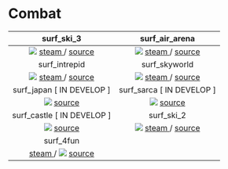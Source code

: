 # Combat

surf_ski_3             |  surf_air_arena
:-------------------------:|:-------------------------:
![](https://github.com/CombatSurfCS2/surf_ski_3/assets/102309602/722e2d25-670a-4d0a-b0e6-4bd5240fb92f) <a href="https://steamcommunity.com/sharedfiles/filedetails/?id=3074597074"> steam </a> / <a href="https://raw.githubusercontent.com/CombatSurfCS2/surf_ski_3"> source </a> |  ![](https://github.com/CombatSurfCS2/surf_air_arena/assets/102309602/ba4bb6a2-4451-41e9-b0e6-f417eb9fd150) <a href="https://steamcommunity.com/sharedfiles/filedetails/?id=3074712760"> steam </a> / <a href="https://github.com/CombatSurfCS2/surf_air_arena"> source </a>
surf_intrepid             |  surf_skyworld
![](https://github.com/CombatSurfCS2/surf_intrepid/assets/102309602/b5e7407d-cace-4612-8e0d-85825255c9fe) <a href="https://steamcommunity.com/sharedfiles/filedetails/?id=3074951067"> steam </a> / <a href="https://github.com/CombatSurfCS2/surf_intrepid"> source </a>  |  ![](https://github.com/CombatSurfCS2/.github/assets/102309602/a7b2777e-7161-4328-875e-a4e5aaab8297) <a href="https://steamcommunity.com/sharedfiles/filedetails/?id=3074431892"> steam </a> / <a href="https://github.com/CombatSurfCS2/surf_skyworld"> source </a> 
surf_japan [ IN DEVELOP ] |  surf_sarca [ IN DEVELOP ]
![](https://github.com/CombatSurfCS2/surf_japan/assets/142919074/5eaf33d8-5e57-40ca-a098-50b506b9d103) <a href="https://github.com/CombatSurfCS2/surf_japan"> source </a> | ![](https://github.com/CombatSurfCS2/.github/assets/102309602/1a175f21-cdd5-4ba4-ba32-80aa6350bb90)  <a href="https://github.com/CombatSurfCS2/surf_sarca"> source </a>
surf_castle [ IN DEVELOP ]             | surf_ski_2
![](https://github.com/CombatSurfCS2/.github/assets/102309602/4d4585c9-3078-4e50-ab80-6c4125ffc84e)  <a href="https://github.com/CombatSurfCS2/surf_castle"> source </a> | ![](https://github.com/CombatSurfCS2/.github/assets/102309602/984049ad-5e73-4ddf-bfa0-6cd192bf62f5) <a href="https://steamcommunity.com/sharedfiles/filedetails/?id=3078344461"> steam </a> / <a href="https://github.com/CombatSurfCS2/surf_ski_2"> source </a>
surf_4fun             | 
<a href="https://steamcommunity.com/sharedfiles/filedetails/?id=3082920092"> steam </a> / ![](https://github.com/CombatSurfCS2/.github/assets/102309602/00117c49-fb64-45b4-a41a-1ce4254ed716)  <a href="https://github.com/CombatSurfCS2/surf_4fun"> source </a> | 

<!-- 
<hr />


# Awp bhop (not actually bhop xD)

awp_relict             | -
:-------------------------:|:-------------------------:
![](https://github.com/CombatSurfCS2/.github/assets/102309602/7fbafb21-61a8-40f8-bb4c-c62f6b993686) <a href="https://raw.githubusercontent.com/CombatSurfCS2/awp_relict"> source </a> | -
-->
